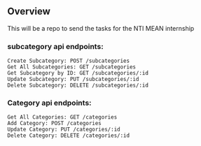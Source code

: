## Overview

  This will be a repo to send the tasks for the NTI MEAN internship

### subcategory api endpoints:
    Create Subcategory: POST /subcategories
    Get All Subcategories: GET /subcategories
    Get Subcategory by ID: GET /subcategories/:id
    Update Subcategory: PUT /subcategories/:id
    Delete Subcategory: DELETE /subcategories/:id


### Category api endpoints:
    Get All Categories: GET /categories
    Add Category: POST /categories
    Update Category: PUT /categories/:id
    Delete Category: DELETE /categories/:id